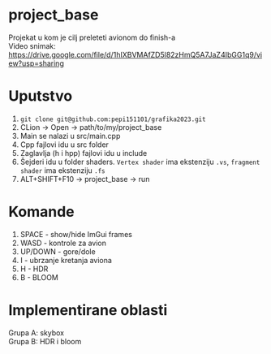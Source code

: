 # project_base
Projekat u kom je cilj preleteti avionom do finish-a  
Video snimak: https://drive.google.com/file/d/1hIXBVMAfZD5l82zHmQ5A7JaZ4IbGG1q9/view?usp=sharing

# Uputstvo
1. `git clone git@github.com:pepi151101/grafika2023.git`
2. CLion -> Open -> path/to/my/project_base
3. Main se nalazi u src/main.cpp
4. Cpp fajlovi idu u src folder
5. Zaglavlja (h i hpp) fajlovi idu u include
6. Šejderi idu u folder shaders. `Vertex shader` ima ekstenziju `.vs`, `fragment shader` ima ekstenziju `.fs`
7. ALT+SHIFT+F10 -> project_base -> run

# Komande
1. SPACE - show/hide ImGui frames
2. WASD - kontrole za avion
3. UP/DOWN - gore/dole
4. I - ubrzanje kretanja aviona
5. H - HDR
6. B - BLOOM

# Implementirane oblasti
Grupa A: skybox  
Grupa B: HDR i bloom
